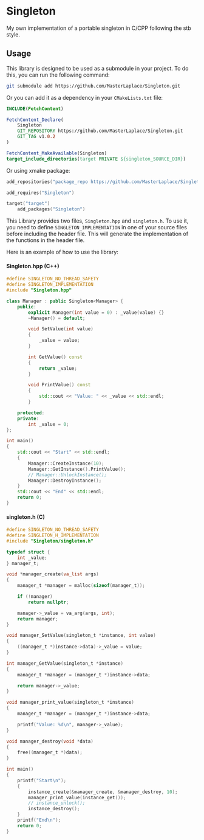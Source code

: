 # Singleton

My own implementation of a portable singleton in C/CPP following the stb style.

## Usage

This library is designed to be used as a submodule in your project. To do this,
you can run the following command:

```sh
git submodule add https://github.com/MasterLaplace/Singleton.git
```

Or you can add it as a dependency in your `CMakeLists.txt` file:

```cmake
INCLUDE(FetchContent)

FetchContent_Declare(
    Singleton
    GIT_REPOSITORY https://github.com/MasterLaplace/Singleton.git
    GIT_TAG v1.0.2
)

FetchContent_MakeAvailable(Singleton)
target_include_directories(target PRIVATE ${singleton_SOURCE_DIR})
```

Or using xmake package:

```lua
add_repositories("package_repo https://github.com/MasterLaplace/Singleton.git")

add_requires("Singleton")

target("target")
    add_packages("Singleton")
```

This Library provides two files, `Singleton.hpp` and `singleton.h`. To use it,
you need to define `SINGLETON_IMPLEMENTATION` in one of your source files before
including the header file. This will generate the implementation of the functions
in the header file.

Here is an example of how to use the library:

#### Singleton.hpp (C++)

```cpp
#define SINGLETON_NO_THREAD_SAFETY
#define SINGLETON_IMPLEMENTATION
#include "Singleton.hpp"

class Manager : public Singleton<Manager> {
    public:
        explicit Manager(int value = 0) : _value(value) {}
        ~Manager() = default;

        void SetValue(int value)
        {
            _value = value;
        }

        int GetValue() const
        {
            return _value;
        }

        void PrintValue() const
        {
            std::cout << "Value: " << _value << std::endl;
        }

    protected:
    private:
        int _value = 0;
};

int main()
{
    std::cout << "Start" << std::endl;
    {
        Manager::CreateInstance(10);
        Manager::GetInstance().PrintValue();
        // Manager::UnlockInstance();
        Manager::DestroyInstance();
    }
    std::cout << "End" << std::endl;
    return 0;
}
```

#### singleton.h (C)

```c
#define SINGLETON_NO_THREAD_SAFETY
#define SINGLETON_H_IMPLEMENTATION
#include "Singleton/singleton.h"

typedef struct {
    int _value;
} manager_t;

void *manager_create(va_list args)
{
    manager_t *manager = malloc(sizeof(manager_t));

    if (!manager)
        return nullptr;

    manager->_value = va_arg(args, int);
    return manager;
}

void manager_SetValue(singleton_t *instance, int value)
{
    ((manager_t *)instance->data)->_value = value;
}

int manager_GetValue(singleton_t *instance)
{
    manager_t *manager = (manager_t *)instance->data;

    return manager->_value;
}

void manager_print_value(singleton_t *instance)
{
    manager_t *manager = (manager_t *)instance->data;

    printf("Value: %d\n", manager->_value);
}

void manager_destroy(void *data)
{
    free((manager_t *)data);
}

int main()
{
    printf("Start\n");
    {
        instance_create(&manager_create, &manager_destroy, 10);
        manager_print_value(instance_get());
        // instance_unlock();
        instance_destroy();
    }
    printf("End\n");
    return 0;
}
```
